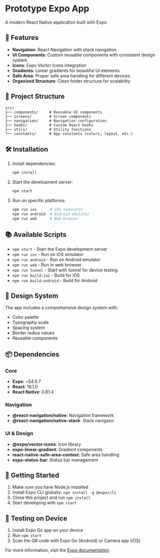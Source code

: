 # Prototype Expo App

A modern React Native application built with Expo.

## 🚀 Features

- **Navigation**: React Navigation with stack navigation
- **UI Components**: Custom reusable components with consistent design system
- **Icons**: Expo Vector Icons integration
- **Gradients**: Linear gradients for beautiful UI elements
- **Safe Area**: Proper safe area handling for different devices
- **Organized Structure**: Clean folder structure for scalability

## 📱 Project Structure

```
src/
├── components/     # Reusable UI components
├── screens/        # Screen components
├── navigation/     # Navigation configuration
├── hooks/          # Custom React hooks
├── utils/          # Utility functions
└── constants/      # App constants (colors, layout, etc.)
```

## 🛠️ Installation

1. Install dependencies:
   ```bash
   npm install
   ```

2. Start the development server:
   ```bash
   npm start
   ```

3. Run on specific platforms:
   ```bash
   npm run ios      # iOS simulator
   npm run android  # Android emulator
   npm run web      # Web browser
   ```

## 📚 Available Scripts

- `npm start` - Start the Expo development server
- `npm run ios` - Run on iOS simulator
- `npm run android` - Run on Android emulator
- `npm run web` - Run in web browser
- `npm run tunnel` - Start with tunnel for device testing
- `npm run build:ios` - Build for iOS
- `npm run build:android` - Build for Android

## 🎨 Design System

The app includes a comprehensive design system with:
- Color palette
- Typography scale
- Spacing system
- Border radius values
- Reusable components

## 📦 Dependencies

### Core
- **Expo**: ~54.0.7
- **React**: 19.1.0
- **React Native**: 0.81.4

### Navigation
- **@react-navigation/native**: Navigation framework
- **@react-navigation/native-stack**: Stack navigator

### UI & Design
- **@expo/vector-icons**: Icon library
- **expo-linear-gradient**: Gradient components
- **react-native-safe-area-context**: Safe area handling
- **expo-status-bar**: Status bar management

## 🚀 Getting Started

1. Make sure you have Node.js installed
2. Install Expo CLI globally: `npm install -g @expo/cli`
3. Clone this project and run `npm install`
4. Start developing with `npm start`

## 📱 Testing on Device

1. Install Expo Go app on your device
2. Run `npm start`
3. Scan the QR code with Expo Go (Android) or Camera app (iOS)

For more information, visit the [Expo documentation](https://docs.expo.dev/).
